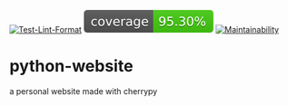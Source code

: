 [![Test-Lint-Format](https://github.com/aurelpere/python-website/actions/workflows/main.yml/badge.svg)](https://github.com/aurelpere/python-website/actions/workflows/main.yml) ![test-coverage badge](./coverage-badge.svg) [![Maintainability](https://api.codeclimate.com/v1/badges/ee74de9fabc37fd5a5e2/maintainability)](https://codeclimate.com/github/aurelpere/python-website/maintainability)

# python-website

a personal website made with cherrypy
